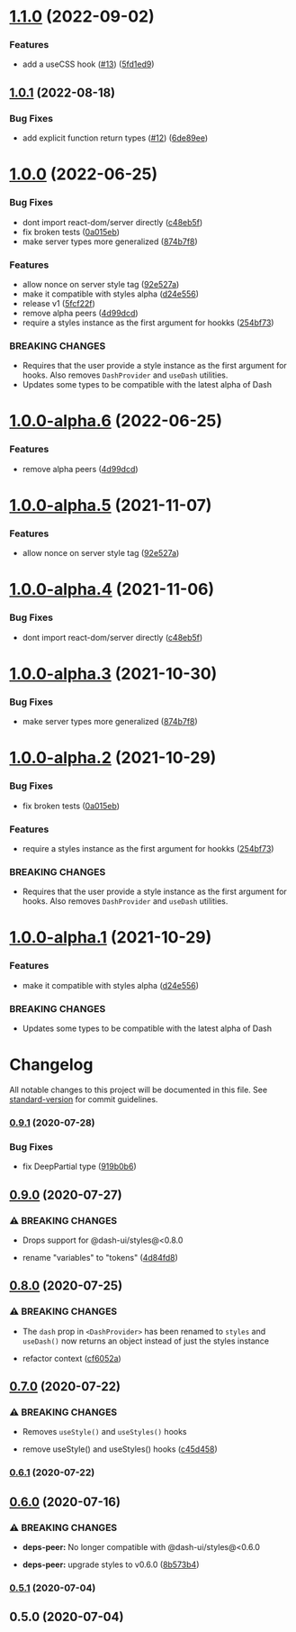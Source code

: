 # [1.1.0](https://github.com/dash-ui/react/compare/v1.0.1...v1.1.0) (2022-09-02)

### Features

- add a useCSS hook ([#13](https://github.com/dash-ui/react/issues/13)) ([5fd1ed9](https://github.com/dash-ui/react/commit/5fd1ed9790ad1828fda2bc963814713563b5f950))

## [1.0.1](https://github.com/dash-ui/react/compare/v1.0.0...v1.0.1) (2022-08-18)

### Bug Fixes

- add explicit function return types ([#12](https://github.com/dash-ui/react/issues/12)) ([6de89ee](https://github.com/dash-ui/react/commit/6de89eeddaa848a4d5bbbe39f00c72cf6b8b0a9d))

# [1.0.0](https://github.com/dash-ui/react/compare/v0.9.1...v1.0.0) (2022-06-25)

### Bug Fixes

- dont import react-dom/server directly ([c48eb5f](https://github.com/dash-ui/react/commit/c48eb5fad5d0153951e35610f027739d1b9f234d))
- fix broken tests ([0a015eb](https://github.com/dash-ui/react/commit/0a015ebe934b3d4f3b2aa1df916acdd45dd1c892))
- make server types more generalized ([874b7f8](https://github.com/dash-ui/react/commit/874b7f8593f27f33ff6789ba5bdc1575d9207483))

### Features

- allow nonce on server style tag ([92e527a](https://github.com/dash-ui/react/commit/92e527a05eb4e07423faf04b1cd0b29ce3a28b95))
- make it compatible with styles alpha ([d24e556](https://github.com/dash-ui/react/commit/d24e556d6dbf98fa402bb6bb4c37838679a95baf))
- release v1 ([5fcf22f](https://github.com/dash-ui/react/commit/5fcf22f750f6eee3137e4e2a7f11837c62c6a1eb))
- remove alpha peers ([4d99dcd](https://github.com/dash-ui/react/commit/4d99dcdeedd243428d81cf79b66640f7ea1f9f7b))
- require a styles instance as the first argument for hookks ([254bf73](https://github.com/dash-ui/react/commit/254bf73790e74c43b6a882e283cd356bb9c5c163))

### BREAKING CHANGES

- Requires that the user provide a style instance as the first argument for hooks.
  Also removes `DashProvider` and `useDash` utilities.
- Updates some types to be compatible with the latest alpha of Dash

# [1.0.0-alpha.6](https://github.com/dash-ui/react/compare/v1.0.0-alpha.5...v1.0.0-alpha.6) (2022-06-25)

### Features

- remove alpha peers ([4d99dcd](https://github.com/dash-ui/react/commit/4d99dcdeedd243428d81cf79b66640f7ea1f9f7b))

# [1.0.0-alpha.5](https://github.com/dash-ui/react/compare/v1.0.0-alpha.4...v1.0.0-alpha.5) (2021-11-07)

### Features

- allow nonce on server style tag ([92e527a](https://github.com/dash-ui/react/commit/92e527a05eb4e07423faf04b1cd0b29ce3a28b95))

# [1.0.0-alpha.4](https://github.com/dash-ui/react/compare/v1.0.0-alpha.3...v1.0.0-alpha.4) (2021-11-06)

### Bug Fixes

- dont import react-dom/server directly ([c48eb5f](https://github.com/dash-ui/react/commit/c48eb5fad5d0153951e35610f027739d1b9f234d))

# [1.0.0-alpha.3](https://github.com/dash-ui/react/compare/v1.0.0-alpha.2...v1.0.0-alpha.3) (2021-10-30)

### Bug Fixes

- make server types more generalized ([874b7f8](https://github.com/dash-ui/react/commit/874b7f8593f27f33ff6789ba5bdc1575d9207483))

# [1.0.0-alpha.2](https://github.com/dash-ui/react/compare/v1.0.0-alpha.1...v1.0.0-alpha.2) (2021-10-29)

### Bug Fixes

- fix broken tests ([0a015eb](https://github.com/dash-ui/react/commit/0a015ebe934b3d4f3b2aa1df916acdd45dd1c892))

### Features

- require a styles instance as the first argument for hookks ([254bf73](https://github.com/dash-ui/react/commit/254bf73790e74c43b6a882e283cd356bb9c5c163))

### BREAKING CHANGES

- Requires that the user provide a style instance as the first argument for hooks.
  Also removes `DashProvider` and `useDash` utilities.

# [1.0.0-alpha.1](https://github.com/dash-ui/react/compare/v0.9.1...v1.0.0-alpha.1) (2021-10-29)

### Features

- make it compatible with styles alpha ([d24e556](https://github.com/dash-ui/react/commit/d24e556d6dbf98fa402bb6bb4c37838679a95baf))

### BREAKING CHANGES

- Updates some types to be compatible with the latest alpha of Dash

# Changelog

All notable changes to this project will be documented in this file. See [standard-version](https://github.com/conventional-changelog/standard-version) for commit guidelines.

### [0.9.1](https://github.com/dash-ui/react/compare/v0.9.0...v0.9.1) (2020-07-28)

### Bug Fixes

- fix DeepPartial type ([919b0b6](https://github.com/dash-ui/react/commit/919b0b6311434acf16e4c67076270f0a1de95d4f))

## [0.9.0](https://github.com/dash-ui/react/compare/v0.8.0...v0.9.0) (2020-07-27)

### ⚠ BREAKING CHANGES

- Drops support for @dash-ui/styles@<0.8.0

- rename "variables" to "tokens" ([4d84fd8](https://github.com/dash-ui/react/commit/4d84fd8e45c23cba9790348d3a8a8963ffe921c3))

## [0.8.0](https://github.com/dash-ui/react/compare/v0.7.0...v0.8.0) (2020-07-25)

### ⚠ BREAKING CHANGES

- The `dash` prop in `<DashProvider>` has been renamed to `styles` and `useDash()`
  now returns an object instead of just the styles instance

- refactor context ([cf6052a](https://github.com/dash-ui/react/commit/cf6052aa3c88a6f424b5967b2e2698e86fc12dcb))

## [0.7.0](https://github.com/dash-ui/react/compare/v0.6.1...v0.7.0) (2020-07-22)

### ⚠ BREAKING CHANGES

- Removes `useStyle()` and `useStyles()` hooks

- remove useStyle() and useStyles() hooks ([c45d458](https://github.com/dash-ui/react/commit/c45d4586bc3bf674aa7168024ec1c055ec94605a))

### [0.6.1](https://github.com/dash-ui/react/compare/v0.6.0...v0.6.1) (2020-07-22)

## [0.6.0](https://github.com/dash-ui/react/compare/v0.5.1...v0.6.0) (2020-07-16)

### ⚠ BREAKING CHANGES

- **deps-peer:** No longer compatible with @dash-ui/styles@<0.6.0

- **deps-peer:** upgrade styles to v0.6.0 ([8b573b4](https://github.com/dash-ui/react/commit/8b573b416cfb90c078d293666d0e9dcd069a72ab))

### [0.5.1](https://github.com/dash-ui/react/compare/v0.5.0...v0.5.1) (2020-07-04)

## 0.5.0 (2020-07-04)
